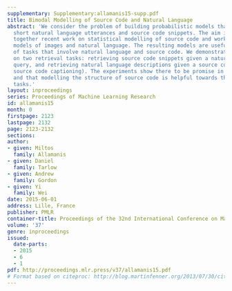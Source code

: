 ```yaml
---
supplementary: Supplementary:allamanis15-supp.pdf
title: Bimodal Modelling of Source Code and Natural Language
abstract: 'We consider the problem of building probabilistic models that jointly model
  short natural language utterances and source code snippets. The aim is to bring
  together recent work on statistical modelling of source code and work on bimodal
  models of images and natural language. The resulting models are useful for a variety
  of tasks that involve natural language and source code. We demonstrate their performance
  on two retrieval tasks: retrieving source code snippets given a natural language
  query, and retrieving natural language descriptions given a source code query (i.e.,
  source code captioning). The experiments show there to be promise in this direction,
  and that modelling the structure of source code is helpful towards the retrieval
  tasks.'
layout: inproceedings
series: Proceedings of Machine Learning Research
id: allamanis15
month: 0
firstpage: 2123
lastpage: 2132
page: 2123-2132
sections: 
author:
- given: Miltos
  family: Allamanis
- given: Daniel
  family: Tarlow
- given: Andrew
  family: Gordon
- given: Yi
  family: Wei
date: 2015-06-01
address: Lille, France
publisher: PMLR
container-title: Proceedings of the 32nd International Conference on Machine Learning
volume: '37'
genre: inproceedings
issued:
  date-parts:
  - 2015
  - 6
  - 1
pdf: http://proceedings.mlr.press/v37/allamanis15.pdf
# Format based on citeproc: http://blog.martinfenner.org/2013/07/30/citeproc-yaml-for-bibliographies/
---
```


